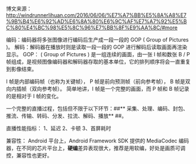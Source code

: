 博文来源：
http://windrunnerlihuan.com/2016/06/06/%E7%A7%BB%E5%8A%A8%E7%9B%B4%E6%92%AD%E6%8A%80%E6%9C%AF%E7%A7%92%E5%BC%80%E4%BC%98%E5%8C%96%E7%BB%8F%E9%AA%8C/#more

编码：编码器将多张图像进行编码后生产成一段一段的 GOP ( Group of Pictures )。
解码：解码器在播放时则是读取一段一段的 GOP 进行解码后读取画面再渲染显示。
GOP： ( Group of Pictures ) 是一组连续的画面，由一张 I 帧和数张 B / P 帧组成，是视频图像编码器和解码器存取的基本单位，它的排列顺序将会一直重复到影像结束。

I 帧是内部编码帧（也称为关键帧），
P 帧是前向预测帧（前向参考帧），
B 帧是双向内插帧（双向参考帧）。
简单地讲，I 帧是一个完整的画面，而 P 帧和 B 帧记录的是相对于 I 帧的变化。

一个完整的直播过程，包括但不限于以下环节：##** 采集、处理、编码、封包、推流、传输、转码、分发、拉流、解码、播放** ##。

直播性能指标：
1、延迟
2、卡顿
3、首屏耗时

兼容性：
Android 平台上，Android Framework SDK 提供的 MediaCodec 编码器，在不同的芯片平台上，**硬编**差异表现很大，推荐是用软编，好处是画质可调控，兼容性也更好。
